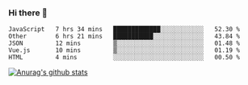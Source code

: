 ### Hi there 👋



<!--
**webB1an/webB1an** is a ✨ _special_ ✨ repository because its `README.md` (this file) appears on your GitHub profile.

Here are some ideas to get you started:

- 🔭 I’m currently working on ...
- 🌱 I’m currently learning ...
- 👯 I’m looking to collaborate on ...
- 🤔 I’m looking for help with ...
- 💬 Ask me about ...
- 📫 How to reach me: ...
- 😄 Pronouns: ...
- ⚡ Fun fact: ...
-->

<!--START_SECTION:waka-->

```text
JavaScript   7 hrs 34 mins   █████████████░░░░░░░░░░░░   52.30 %
Other        6 hrs 21 mins   ███████████░░░░░░░░░░░░░░   43.84 %
JSON         12 mins         ▒░░░░░░░░░░░░░░░░░░░░░░░░   01.48 %
Vue.js       10 mins         ▒░░░░░░░░░░░░░░░░░░░░░░░░   01.19 %
HTML         4 mins          ░░░░░░░░░░░░░░░░░░░░░░░░░   00.50 %
```

<!--END_SECTION:waka-->


[![Anurag's github stats](https://github-readme-stats.vercel.app/api?username=webB1an&show_icons=true&theme=radical)](https://github.com/anuraghazra/github-readme-stats)

